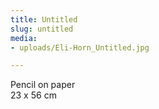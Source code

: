 ```yaml
---
title: Untitled
slug: untitled
media:
- uploads/Eli-Horn_Untitled.jpg

---
```

Pencil on paper  
23 x 56 cm